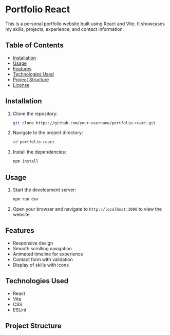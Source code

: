 # Portfolio React

This is a personal portfolio website built using React and Vite. It showcases my skills, projects, experience, and contact information.

## Table of Contents

- [Installation](#installation)
- [Usage](#usage)
- [Features](#features)
- [Technologies Used](#technologies-used)
- [Project Structure](#project-structure)
- [License](#license)

## Installation

1. Clone the repository:
    ```sh
    git clone https://github.com/your-username/portfolio-react.git
    ```
2. Navigate to the project directory:
    ```sh
    cd portfolio-react
    ```
3. Install the dependencies:
    ```sh
    npm install
    ```

## Usage

1. Start the development server:
    ```sh
    npm run dev
    ```
2. Open your browser and navigate to `http://localhost:3000` to view the website.

## Features

- Responsive design
- Smooth scrolling navigation
- Animated timeline for experience
- Contact form with validation
- Display of skills with icons

## Technologies Used

- React
- Vite
- CSS
- ESLint

## Project Structure
